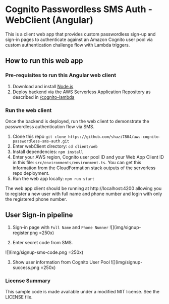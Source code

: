 # Cognito Passwordless SMS Auth - WebClient (Angular)

This is a client web app that provides custom passwordless sign-up and sign-in pages to authenticate against an Amazon Cognito user pool via custom authentication challenge flow with Lambda triggers. 

## How to run this web app

### Pre-requisites to run this Angular web client

1. Download and install [Node.js](https://nodejs.org/en/download/)
2. Deploy backend via the AWS Serverless Application Repository as described in [/cognito-lambda](https://github.com/shazi7804/aws-cognito-passwordless-sms-auth/tree/master/cognito-lambda)

### Run the web client
Once the backend is deployed, run the web client to demonstrate the passwordless authentication flow via SMS.

1. Clone this repo 
`git clone https://github.com/shazi7804/aws-cognito-passwordless-sms-auth.git`
2. Enter webClient directory: `cd client/web`
3. Install dependencies: `npm install`
4. Enter your AWS region, Cognito user pool ID and your Web App Client ID in this file: `src/environments/environment.ts`. You can get this information from the CloudFormation stack outputs of the serverless repo deployment.
5. Run the web app locally: `npm run start`

The web app client should be running at http://localhost:4200 allowing you to register a new user with full name and phone number and login with only the registered phone number.

## User Sign-in pipeline

1. Sign-in page with `Full Name` and `Phone Numner`
![](img/signup-register.png =250x)

2. Enter secret code from SMS.

![](img/signup-sms-code.png =250x)

3. Show user information from Cognito User Pool
![](img/signup-success.png =250x)

### License Summary

This sample code is made available under a modified MIT license. See the LICENSE file.